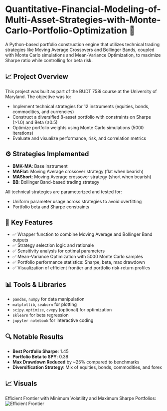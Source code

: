 # Quantitative-Financial-Modeling-of-Multi-Asset-Strategies-with-Monte-Carlo-Portfolio-Optimization 🚀

A Python-based portfolio construction engine that utilizes technical trading strategies like Moving Average Crossovers and Bollinger Bands, coupled with Monte Carlo simulations and Mean-Variance Optimization, to maximize Sharpe ratio while controlling for beta risk.

## 📈 Project Overview

This project was built as part of the BUDT 758i course at the University of Maryland. The objective was to:
- Implement technical strategies for 12 instruments (equities, bonds, commodities, and currencies)
- Construct a diversified 8-asset portfolio with constraints on Sharpe (>1.0) and Beta (≤0.5)
- Optimize portfolio weights using Monte Carlo simulations (5000 iterations)
- Evaluate and visualize performance, risk, and correlation metrics

## ⚙️ Strategies Implemented

- **BMK-MA**: Base instrument
- **MAFlat**: Moving Average crossover strategy (flat when bearish)
- **MAShort**: Moving Average crossover strategy (short when bearish)
- **BB**: Bollinger Band-based trading strategy

All technical strategies are parameterized and tested for:
- Uniform parameter usage across strategies to avoid overfitting
- Portfolio beta and Sharpe constraints

## 🧠 Key Features

- ✅ Wrapper function to combine Moving Average and Bollinger Band outputs
- ✅ Strategy selection logic and rationale
- ✅ Sensitivity analysis for optimal parameters
- ✅ Mean-Variance Optimization with 5000 Monte Carlo samples
- ✅ Portfolio performance statistics: Sharpe, beta, max drawdown
- ✅ Visualization of efficient frontier and portfolio risk-return profiles

## 📊 Tools & Libraries

- `pandas`, `numpy` for data manipulation
- `matplotlib`, `seaborn` for plotting
- `scipy.optimize`, `cvxpy` (optional) for optimization
- `sklearn` for beta regression
- `jupyter notebook` for interactive coding

## 🔍 Notable Results

- **Best Portfolio Sharpe**: 1.45  
- **Portfolio Beta to SPY**: 0.38  
- **Max Drawdown Reduced** by ~25% compared to benchmarks  
- **Diversification Strategy**: Mix of equities, bonds, commodities, and forex

## 📈 Visuals

Efficient Frontier with Minimum Volatility and Maximum Sharpe Portfolios:
![Efficient Frontier](plots/efficient_frontier.png)
